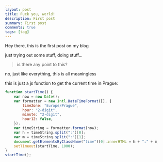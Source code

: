 ```yaml
---
layout: post
title: Fuck you, world!
description: First post
summary: First post
comments: true
tags: [tag]
---
```


Hey there, this is the first post on my blog

just trying out some stuff, doing stuff...

> is there any point to this?

no, just like everything, this is all meaningless

this is just a js function to get the current time in Prague:
```js
function startTime() {
    var now = new Date();
    var formatter = new Intl.DateTimeFormat([], {
        timeZone: "Europe/Prague",
        hour: "2-digit",
        minute: "2-digit",
        hour12: false,
    });
    var timeString = formatter.format(now);
    var h = timeString.split(":")[0];
    var m = timeString.split(":")[1];
    document.getElementsByClassName("time")[0].innerHTML = h + ":" + m;
    setTimeout(startTime, 1000);
}
startTime();
```